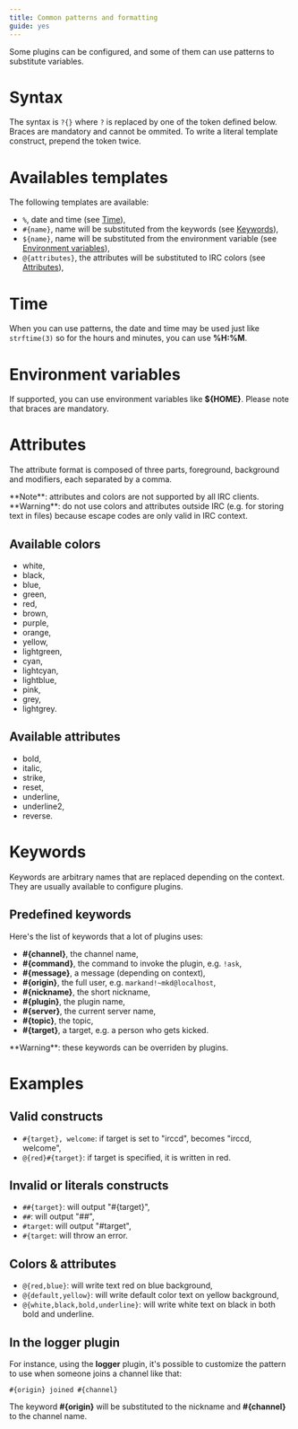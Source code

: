 ```yaml
---
title: Common patterns and formatting
guide: yes
---
```


Some plugins can be configured, and some of them can use patterns to substitute variables.

# Syntax

The syntax is `?{}` where `?` is replaced by one of the token defined below. Braces are mandatory and cannot be ommited.
To write a literal template construct, prepend the token twice.

# Availables templates

The following templates are available:

  - `%`, date and time (see [Time](#time)),
  - `#{name}`, name will be substituted from the keywords (see [Keywords](#keywords)),
  - `${name}`, name will be substituted from the environment variable (see [Environment variables](#environment-variables)),
  - `@{attributes}`, the attributes will be substituted to IRC colors (see [Attributes](#attributes)),

# Time

When you can use patterns, the date and time may be used just like `strftime(3)` so for the hours and minutes,
you can use **%H:%M**.

# Environment variables

If supported, you can use environment variables like **${HOME}**. Please note that braces are mandatory.

# Attributes

The attribute format is composed of three parts, foreground, background and modifiers, each separated by a comma.

<div class="alert alert-info" role="alert">
**Note**: attributes and colors are not supported by all IRC clients.
</div>

<div class="alert alert-warning" role="alert">
**Warning**: do not use colors and attributes outside IRC (e.g. for storing text in files) because escape codes are
only valid in IRC context.
</div>

## Available colors

  - white,
  - black,
  - blue,
  - green,
  - red,
  - brown,
  - purple,
  - orange,
  - yellow,
  - lightgreen,
  - cyan,
  - lightcyan,
  - lightblue,
  - pink,
  - grey,
  - lightgrey.

## Available attributes

  - bold,
  - italic,
  - strike,
  - reset,
  - underline,
  - underline2,
  - reverse.

# Keywords

Keywords are arbitrary names that are replaced depending on the context. They are usually available to configure
plugins.

## Predefined keywords

Here's the list of keywords that a lot of plugins uses:

  - **#{channel}**, the channel name,
  - **#{command}**, the command to invoke the plugin, e.g. `!ask`,
  - **#{message}**, a message (depending on context),
  - **#{origin}**, the full user, e.g. `markand!~mkd@localhost`,
  - **#{nickname}**, the short nickname,
  - **#{plugin}**, the plugin name,
  - **#{server}**, the current server name,
  - **#{topic}**, the topic,
  - **#{target}**, a target, e.g. a person who gets kicked.

<div class="alert alert-info" role="alert">
**Warning**: these keywords can be overriden by plugins.
</div>

# Examples

## Valid constructs

  - `#{target}, welcome`: if target is set to "irccd", becomes "irccd, welcome",
  - `@{red}#{target}`: if target is specified, it is written in red.

## Invalid or literals constructs

  - `##{target}`: will output "#{target}",
  - `##`: will output "##",
  - `#target`: will output "#target",
  - `#{target`: will throw an error.

## Colors & attributes

  - `@{red,blue}`: will write text red on blue background,
  - `@{default,yellow}`: will write default color text on yellow background,
  - `@{white,black,bold,underline}`: will write white text on black in both bold and underline.

## In the logger plugin

For instance, using the **logger** plugin, it's possible to customize the pattern to use when someone joins a channel
like that:

````nohighlight
#{origin} joined #{channel}
````

The keyword **#{origin}** will be substituted to the nickname and **#{channel}** to the channel name.

